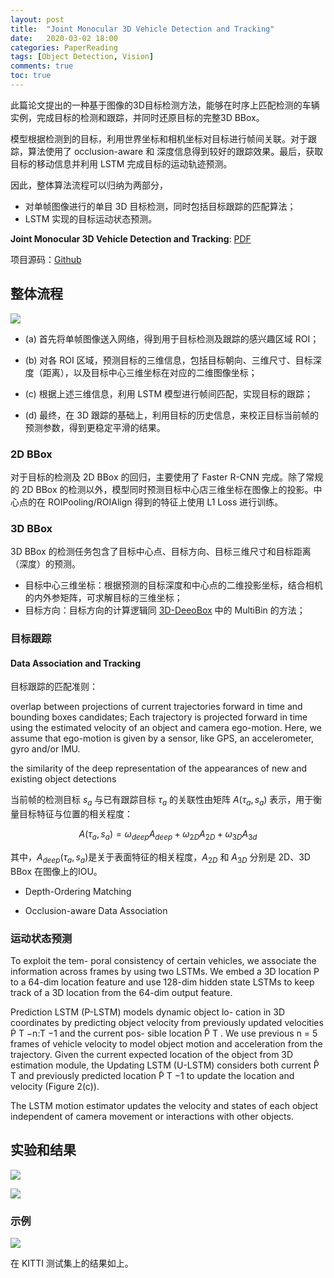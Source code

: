 ```yaml
---
layout: post
title:  "Joint Monocular 3D Vehicle Detection and Tracking"
date:   2020-03-02 18:00
categories: PaperReading 
tags: [Object Detection, Vision]
comments: true
toc: true
---
```


此篇论文提出的一种基于图像的3D目标检测方法，能够在时序上匹配检测的车辆实例，完成目标的检测和跟踪，并同时还原目标的完整3D BBox。

模型根据检测到的目标，利用世界坐标和相机坐标对目标进行帧间关联。对于跟踪，算法使用了 occlusion-aware 和 深度信息得到较好的跟踪效果。最后，获取目标的移动信息并利用 LSTM 完成目标的运动轨迹预测。

因此，整体算法流程可以归纳为两部分，

* 对单帧图像进行的单目 3D 目标检测，同时包括目标跟踪的匹配算法；
* LSTM 实现的目标运动状态预测。



**Joint Monocular 3D Vehicle Detection and Tracking**: [PDF](https://arxiv.org/abs/1811.10742)

项目源码：[Github](https://github.com/ucbdrive/3d-vehicle-tracking)


## 整体流程

![](https://note.youdao.com/yws/public/resource/b448f97098a0c7699cad971aeb63da30/xmlnote/WEBRESOURCE317285be5348312f96b15fcf6b64448a/1009
)

* (a) 首先将单帧图像送入网络，得到用于目标检测及跟踪的感兴趣区域 ROI；

* (b) 对各 ROI 区域，预测目标的三维信息，包括目标朝向、三维尺寸、目标深度（距离），以及目标中心三维坐标在对应的二维图像坐标；

* (c) 根据上述三维信息，利用 LSTM 模型进行帧间匹配，实现目标的跟踪；

* (d) 最终，在 3D 跟踪的基础上，利用目标的历史信息，来校正目标当前帧的预测参数，得到更稳定平滑的结果。

 ### 2D BBox

对于目标的检测及 2D BBox 的回归，主要使用了 Faster R-CNN 完成。除了常规的 2D BBox 的检测以外，模型同时预测目标中心店三维坐标在图像上的投影。中心点的在 ROIPooling/ROIAlign 得到的特征上使用 L1 Loss 进行训练。

 ### 3D BBox

3D BBox 的检测任务包含了目标中心点、目标方向、目标三维尺寸和目标距离（深度）的预测。


* 目标中心三维坐标：根据预测的目标深度和中心点的二维投影坐标，结合相机的内外参矩阵，可求解目标的三维坐标；
* 目标方向：目标方向的计算逻辑同 [3D-DeeoBox](https://chencgln.github.io/chencgln.github.io/3DDeepBox/) 中的 MultiBin 的方法；

 ### 目标跟踪

 #### Data Association and Tracking

 目标跟踪的匹配准则：


 overlap between projections of current trajectories forward
in time and bounding boxes candidates; Each trajectory is projected forward in time using the estimated velocity of an object and camera
ego-motion. Here, we assume that ego-motion is given by a
sensor, like GPS, an accelerometer, gyro and/or IMU.

the similarity of the deep representation of the appearances of new and existing object detections


当前帧的检测目标 $s_{a}$ 与已有跟踪目标 $\tau_{a}$ 的关联性由矩阵 $A(\tau_{a}, s_{a})$ 表示，用于衡量目标特征与位置的相关程度：

<!-- $$A_{deep}(\tau_{a}, s_{a})=exp(-\left\|F_{\tau_{a}}, F_{s_{a}}\right\|)$$

$$A_{2D}(\tau_{a}, s_{a})=\frac{d_{\tau_{a}}\cap d_{s_{a}}}{d_{\tau_{a}}\cap d_{s_{a}}}$$

$$A_{3D}(\tau_{a}, s_{a})=\frac{M(X_{\tau_{a}})\cap M(X_{s_{a}})}{M(X_{\tau_{a}})\cap M(X_{s_{a}})}$$ -->



$$A(\tau_{a}, s_{a})=\omega_{deep}A_{deep}+\omega_{2D}A_{2D}+\omega_{3D}A_{3d}$$


其中，$A_{deep}(\tau_{a}, s_{a})$是关于表面特征的相关程度，$A_{2D}$ 和 $A_{3D}$ 分别是 2D、3D BBox 在图像上的IOU。



* Depth-Ordering Matching

* Occlusion-aware Data Association

### 运动状态预测


To exploit the tem-
poral consistency of certain vehicles, we associate the information across frames by using two LSTMs. We embed a
3D location P to a 64-dim location feature and use 128-dim
hidden state LSTMs to keep track of a 3D location from the
64-dim output feature.

Prediction LSTM (P-LSTM) models dynamic object lo-
cation in 3D coordinates by predicting object velocity from
previously updated velocities Ṗ T −n:T −1 and the current pos-
sible location P̃ T . We use previous n = 5 frames of vehicle
velocity to model object motion and acceleration from the
trajectory. Given the current expected location of the object
from 3D estimation module, the Updating LSTM (U-LSTM)
considers both current P̂ T and previously predicted location
P̃ T −1 to update the location and velocity (Figure 2(c)).

The LSTM motion estimator updates the velocity and states of each object independent of camera movement or interactions with other objects.


## 实验和结果

![](https://note.youdao.com/yws/public/resource/b448f97098a0c7699cad971aeb63da30/xmlnote/WEBRESOURCEc255caba77edc305564ad9c3eac97627/1021)

![](https://note.youdao.com/yws/public/resource/b448f97098a0c7699cad971aeb63da30/xmlnote/WEBRESOURCE2a24587175f87618e3947ce49f02c913/1023)

### 示例



![](https://note.youdao.com/yws/public/resource/b448f97098a0c7699cad971aeb63da30/xmlnote/WEBRESOURCEddd1cbc8b4425339c9e10e4023168cc8/1018)

在 KITTI 测试集上的结果如上。